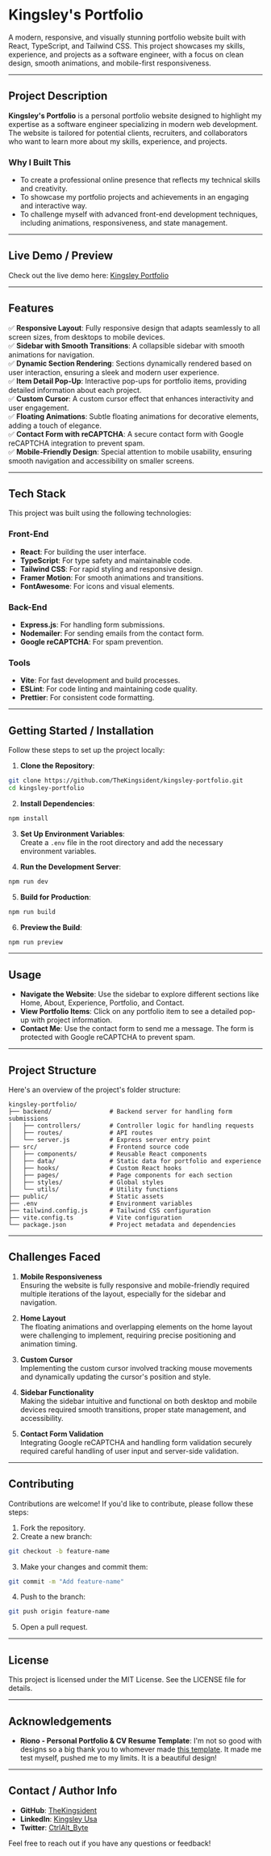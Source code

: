 # Kingsley's Portfolio

A modern, responsive, and visually stunning portfolio website built with React, TypeScript, and Tailwind CSS. This project showcases my skills, experience, and projects as a software engineer, with a focus on clean design, smooth animations, and mobile-first responsiveness.

---

## Project Description

**Kingsley's Portfolio** is a personal portfolio website designed to highlight my expertise as a software engineer specializing in modern web development. The website is tailored for potential clients, recruiters, and collaborators who want to learn more about my skills, experience, and projects.

### Why I Built This
- To create a professional online presence that reflects my technical skills and creativity.
- To showcase my portfolio projects and achievements in an engaging and interactive way.
- To challenge myself with advanced front-end development techniques, including animations, responsiveness, and state management.

---

## Live Demo / Preview

Check out the live demo here: [Kingsley Portfolio](https://www.kingsleyusa.dev/)

---

## Features

✅ **Responsive Layout**: Fully responsive design that adapts seamlessly to all screen sizes, from desktops to mobile devices.  
✅ **Sidebar with Smooth Transitions**: A collapsible sidebar with smooth animations for navigation.  
✅ **Dynamic Section Rendering**: Sections dynamically rendered based on user interaction, ensuring a sleek and modern user experience.  
✅ **Item Detail Pop-Up**: Interactive pop-ups for portfolio items, providing detailed information about each project.  
✅ **Custom Cursor**: A custom cursor effect that enhances interactivity and user engagement.  
✅ **Floating Animations**: Subtle floating animations for decorative elements, adding a touch of elegance.  
✅ **Contact Form with reCAPTCHA**: A secure contact form with Google reCAPTCHA integration to prevent spam.  
✅ **Mobile-Friendly Design**: Special attention to mobile usability, ensuring smooth navigation and accessibility on smaller screens.  

---

## Tech Stack

This project was built using the following technologies:

### Front-End
- **React**: For building the user interface.
- **TypeScript**: For type safety and maintainable code.
- **Tailwind CSS**: For rapid styling and responsive design.
- **Framer Motion**: For smooth animations and transitions.
- **FontAwesome**: For icons and visual elements.

### Back-End
- **Express.js**: For handling form submissions.
- **Nodemailer**: For sending emails from the contact form.
- **Google reCAPTCHA**: For spam prevention.

### Tools
- **Vite**: For fast development and build processes.
- **ESLint**: For code linting and maintaining code quality.
- **Prettier**: For consistent code formatting.

---

## Getting Started / Installation

Follow these steps to set up the project locally:

1. **Clone the Repository**:
  ```bash
  git clone https://github.com/TheKingsident/kingsley-portfolio.git
  cd kingsley-portfolio
  ```

2. **Install Dependencies**:
  ```bash
  npm install
  ```

3. **Set Up Environment Variables**:  
  Create a `.env` file in the root directory and add the necessary environment variables.

4. **Run the Development Server**:
  ```bash
  npm run dev
  ```

5. **Build for Production**:
  ```bash
  npm run build
  ```

6. **Preview the Build**:
  ```bash
  npm run preview
  ```

---

## Usage

- **Navigate the Website**: Use the sidebar to explore different sections like Home, About, Experience, Portfolio, and Contact.  
- **View Portfolio Items**: Click on any portfolio item to see a detailed pop-up with project information.  
- **Contact Me**: Use the contact form to send me a message. The form is protected with Google reCAPTCHA to prevent spam.  

---

## Project Structure

Here's an overview of the project's folder structure:

```
kingsley-portfolio/
├── backend/                # Backend server for handling form submissions
│   ├── controllers/        # Controller logic for handling requests
│   ├── routes/             # API routes
│   └── server.js           # Express server entry point
├── src/                    # Frontend source code
│   ├── components/         # Reusable React components
│   ├── data/               # Static data for portfolio and experience
│   ├── hooks/              # Custom React hooks
│   ├── pages/              # Page components for each section
│   ├── styles/             # Global styles
│   └── utils/              # Utility functions
├── public/                 # Static assets
├── .env                    # Environment variables
├── tailwind.config.js      # Tailwind CSS configuration
├── vite.config.ts          # Vite configuration
└── package.json            # Project metadata and dependencies
```

---

## Challenges Faced

1. **Mobile Responsiveness**  
  Ensuring the website is fully responsive and mobile-friendly required multiple iterations of the layout, especially for the sidebar and navigation.  

2. **Home Layout**  
  The floating animations and overlapping elements on the home layout were challenging to implement, requiring precise positioning and animation timing.  

3. **Custom Cursor**  
  Implementing the custom cursor involved tracking mouse movements and dynamically updating the cursor's position and style.  

4. **Sidebar Functionality**  
  Making the sidebar intuitive and functional on both desktop and mobile devices required smooth transitions, proper state management, and accessibility.  

5. **Contact Form Validation**  
  Integrating Google reCAPTCHA and handling form validation securely required careful handling of user input and server-side validation.  

---

## Contributing

Contributions are welcome! If you'd like to contribute, please follow these steps:

1. Fork the repository.  
2. Create a new branch:  
  ```bash
  git checkout -b feature-name
  ```
3. Make your changes and commit them:  
  ```bash
  git commit -m "Add feature-name"
  ```
4. Push to the branch:  
  ```bash
  git push origin feature-name
  ```
5. Open a pull request.

---

## License

This project is licensed under the MIT License. See the LICENSE file for details.

---

## Acknowledgements

- **Riono - Personal Portfolio & CV Resume Template**: I'm not so good with designs so a big thank you to whomever made [this template](https://riono.netlify.app/). It made me test myself, pushed me to my limits. It is a beautiful design! 

---

## Contact / Author Info

- **GitHub**: [TheKingsident](https://github.com/TheKingsident)  
- **LinkedIn**: [Kingsley Usa](https://www.linkedin.com/in/thekingsident)  
- **Twitter**: [CtrlAlt_Byte](https://twitter.com/CtrlAlt_Byte)  

Feel free to reach out if you have any questions or feedback!